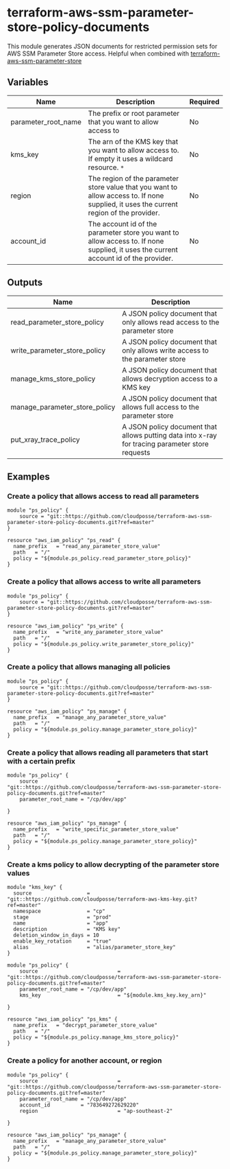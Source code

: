 
# terraform-aws-ssm-parameter-store-policy-documents
This module generates JSON documents for restricted permission sets for AWS SSM Parameter Store access.
Helpful when combined with [terraform-aws-ssm-parameter-store](https://github.com/cloudposse/terraform-aws-ssm-parameter-store) 

## Variables

| Name 								| Description 																																																														| Required 	|
|---------------------|-----------------------------------------------------------------------------------------------------------------------------------------|-----------|
| parameter_root_name | The prefix or root parameter that you want to allow access to 																																				  | No       	|
| kms_key 						| The arn of the KMS key that you want to allow access to. If empty it uses a wildcard resource. `*` 																			| No 				|
| region 							| The region of the parameter store value that you want to allow access to. If none supplied, it uses the current region of the provider. | No 				|
| account_id 					| The account id of the parameter store you want to allow access to. If none supplied, it uses the current account id of the provider. 		| No 				|

## Outputs

| Name  													| Description       																																							  |
|---------------------------------|---------------------------------------------------------------------------------------------------|
| read_parameter_store_policy 		| A JSON policy document that only allows read access to the parameter store  											|
| write_parameter_store_policy    | A JSON policy document that only allows write access to the parameter store 											|
| manage_kms_store_policy   			| A JSON policy document that allows decryption access to a KMS key           											|
| manage_parameter_store_policy 	| A JSON policy document that allows full access to the parameter store 		 											 	|
| put_xray_trace_policy 					| A JSON policy document that allows putting data into x-ray for tracing parameter store requests 	|

## Examples

### Create a policy that allows access to read all parameters

```hcl
module "ps_policy" {
	source = "git::https://github.com/cloudposse/terraform-aws-ssm-parameter-store-policy-documents.git?ref=master"
}

resource "aws_iam_policy" "ps_read" {
  name_prefix   = "read_any_parameter_store_value"
  path   = "/"
  policy = "${module.ps_policy.read_parameter_store_policy}"
}
```

### Create a policy that allows access to write all parameters

```hcl
module "ps_policy" {
	source = "git::https://github.com/cloudposse/terraform-aws-ssm-parameter-store-policy-documents.git?ref=master"
}

resource "aws_iam_policy" "ps_write" {
  name_prefix   = "write_any_parameter_store_value"
  path   = "/"
  policy = "${module.ps_policy.write_parameter_store_policy}"
}
```

### Create a policy that allows managing all policies
```hcl
module "ps_policy" {
	source = "git::https://github.com/cloudposse/terraform-aws-ssm-parameter-store-policy-documents.git?ref=master"
}

resource "aws_iam_policy" "ps_manage" {
  name_prefix   = "manage_any_parameter_store_value"
  path   = "/"
  policy = "${module.ps_policy.manage_parameter_store_policy}"
}
```

### Create a policy that allows reading all parameters that start with a certain prefix
```hcl
module "ps_policy" {
	source 							= "git::https://github.com/cloudposse/terraform-aws-ssm-parameter-store-policy-documents.git?ref=master"
	parameter_root_name = "/cp/dev/app"

}

resource "aws_iam_policy" "ps_manage" {
  name_prefix   = "write_specific_parameter_store_value"
  path   = "/"
  policy = "${module.ps_policy.manage_parameter_store_policy}"
}
```

### Create a kms policy to allow decrypting of the parameter store values
```hcl
module "kms_key" {
  source                  = "git::https://github.com/cloudposse/terraform-aws-kms-key.git?ref=master"
  namespace               = "cp"
  stage                   = "prod"
  name                    = "app"
  description             = "KMS key"
  deletion_window_in_days = 10
  enable_key_rotation     = "true"
  alias                   = "alias/parameter_store_key"
}

module "ps_policy" {
	source 							= "git::https://github.com/cloudposse/terraform-aws-ssm-parameter-store-policy-documents.git?ref=master"
	parameter_root_name = "/cp/dev/app"
	kms_key 						= "${module.kms_key.key_arn}"

}

resource "aws_iam_policy" "ps_kms" {
  name_prefix   = "decrypt_parameter_store_value"
  path   = "/"
  policy = "${module.ps_policy.manage_kms_store_policy}"
}
```

### Create a policy for another account, or region
```hcl
module "ps_policy" {
	source 							= "git::https://github.com/cloudposse/terraform-aws-ssm-parameter-store-policy-documents.git?ref=master"
	parameter_root_name = "/cp/dev/app"
	account_id          = "783649272629220"
	region 							= "ap-southeast-2"

}

resource "aws_iam_policy" "ps_manage" {
  name_prefix   = "manage_any_parameter_store_value"
  path   = "/"
  policy = "${module.ps_policy.manage_parameter_store_policy}"
}
```